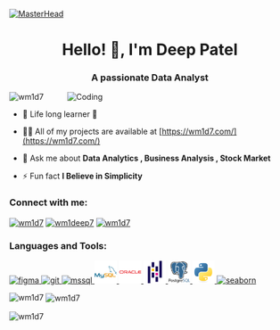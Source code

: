 [![MasterHead](https://beyondtheory.co.uk/storage/images/other/2016/08/Beyond-Theory-Data-Analysis-Landing-Page-graphic.png)](https://WM1D7.io)
<h1 align="center">Hello! 👋,  I'm Deep Patel</h1>
<h3 align="center">A passionate Data Analyst</h3>
<img align="right" alt="Coding" width="400" src="https://user-images.githubusercontent.com/84115928/142569072-22fdc7ac-5815-4e96-b84d-f918a85d47ec.gif">

<p align="left"> <img src="https://komarev.com/ghpvc/?username=wm1d7&label=Profile%20views&color=0e75b6&style=flat" alt="wm1d7" /> </p>

- 🌱 Life long learner **🌳**

- 👨‍💻 All of my projects are available at [https://wm1d7.com/](https://wm1d7.com/)

- 💬 Ask me about **Data Analytics , Business Analysis , Stock Market**

- ⚡ Fun fact **I Believe in Simplicity**

<h3 align="left">Connect with me:</h3>
<p align="left">
<a href="https://linkedin.com/in/wm1d7" target="blank"><img align="center" src="https://raw.githubusercontent.com/rahuldkjain/github-profile-readme-generator/master/src/images/icons/Social/linked-in-alt.svg" alt="wm1d7" height="30" width="40" /></a>
<a href="https://kaggle.com/wm1deep7" target="blank"><img align="center" src="https://raw.githubusercontent.com/rahuldkjain/github-profile-readme-generator/master/src/images/icons/Social/kaggle.svg" alt="wm1deep7" height="30" width="40" /></a>
<a href="https://www.hackerrank.com/wm1d7" target="blank"><img align="center" src="https://raw.githubusercontent.com/rahuldkjain/github-profile-readme-generator/master/src/images/icons/Social/hackerrank.svg" alt="wm1d7" height="30" width="40" /></a>
</p>

<h3 align="left">Languages and Tools:</h3>
<p align="left"> <a href="https://www.figma.com/" target="_blank" rel="noreferrer"> <img src="https://www.vectorlogo.zone/logos/figma/figma-icon.svg" alt="figma" width="40" height="40"/> </a> <a href="https://git-scm.com/" target="_blank" rel="noreferrer"> <img src="https://www.vectorlogo.zone/logos/git-scm/git-scm-icon.svg" alt="git" width="40" height="40"/> </a> <a href="https://www.microsoft.com/en-us/sql-server" target="_blank" rel="noreferrer"> <img src="https://www.svgrepo.com/show/303229/microsoft-sql-server-logo.svg" alt="mssql" width="40" height="40"/> </a> <a href="https://www.mysql.com/" target="_blank" rel="noreferrer"> <img src="https://raw.githubusercontent.com/devicons/devicon/master/icons/mysql/mysql-original-wordmark.svg" alt="mysql" width="40" height="40"/> </a> <a href="https://www.oracle.com/" target="_blank" rel="noreferrer"> <img src="https://raw.githubusercontent.com/devicons/devicon/master/icons/oracle/oracle-original.svg" alt="oracle" width="40" height="40"/> </a> <a href="https://pandas.pydata.org/" target="_blank" rel="noreferrer"> <img src="https://raw.githubusercontent.com/devicons/devicon/2ae2a900d2f041da66e950e4d48052658d850630/icons/pandas/pandas-original.svg" alt="pandas" width="40" height="40"/> </a> <a href="https://www.postgresql.org" target="_blank" rel="noreferrer"> <img src="https://raw.githubusercontent.com/devicons/devicon/master/icons/postgresql/postgresql-original-wordmark.svg" alt="postgresql" width="40" height="40"/> </a> <a href="https://www.python.org" target="_blank" rel="noreferrer"> <img src="https://raw.githubusercontent.com/devicons/devicon/master/icons/python/python-original.svg" alt="python" width="40" height="40"/> </a> <a href="https://seaborn.pydata.org/" target="_blank" rel="noreferrer"> <img src="https://seaborn.pydata.org/_images/logo-mark-lightbg.svg" alt="seaborn" width="40" height="40"/> </a> </p>

<p><img align="left" src="https://github-readme-stats.vercel.app/api/top-langs?username=wm1d7&show_icons=true&locale=en&layout=compact" alt="wm1d7" /></p>

<p>&nbsp;<img align="center" src="https://github-readme-stats.vercel.app/api?username=wm1d7&show_icons=true&locale=en" alt="wm1d7" /></p>

<p><img align="center" src="https://github-readme-streak-stats.herokuapp.com/?user=wm1d7&" alt="wm1d7" /></p>
